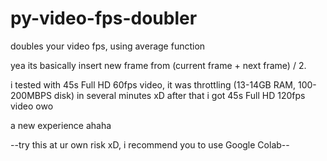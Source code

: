 # py-video-fps-doubler
doubles your video fps, using average function

yea its basically insert new frame from (current frame + next frame) / 2.

i tested with 45s Full HD 60fps video, it was throttling (13-14GB RAM, 100-200MBPS disk) in several minutes xD
after that i got 45s Full HD 120fps video owo

a new experience ahaha

--try this at ur own risk xD, i recommend you to use Google Colab--
